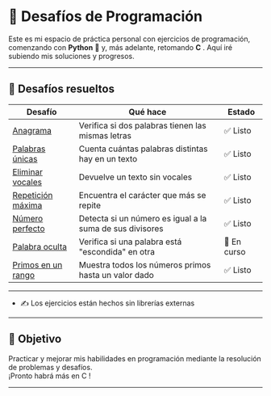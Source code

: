 # 🚀 Desafíos de Programación

Este es mi espacio de práctica personal con ejercicios de programación, comenzando con **Python** 🐍 y, más adelante, retomando **C** . Aquí iré subiendo mis soluciones y progresos.

---

## 🧩 Desafíos resueltos

| Desafío                     | Qué hace                                                  | Estado   |
|----------------------------|-----------------------------------------------------------|----------|
| [Anagrama](anagrama/anagrama.py) | Verifica si dos palabras tienen las mismas letras         | ✅ Listo |
| [Palabras únicas](contador_palabras_unicas/contador_palabras_unicas.py) | Cuenta cuántas palabras distintas hay en un texto         | ✅ Listo |
| [Eliminar vocales](eliminar_vocales/eliminar_vocales.py) | Devuelve un texto sin vocales                             | ✅ Listo |
| [Repetición máxima](repeticiones_maximas/repeticiones_maximas.py) | Encuentra el carácter que más se repite                   | ✅ Listo |
| [Número perfecto](numero_perfecto/numero_perfecto.py) | Detecta si un número es igual a la suma de sus divisores  | ✅ Listo |
| [Palabra oculta](palabra_oculta/palabra_oculta.py) | Verifica si una palabra está "escondida" en otra          | 🚧 En curso |
| [Primos en un rango](primos_en_rango/primos_en_rango.py) | Muestra todos los números primos hasta un valor dado      | ✅ Listo |

---

- ✍️ Los ejercicios están hechos sin librerías externas

---

## 🎯 Objetivo

Practicar y mejorar mis habilidades en programación mediante la resolución de problemas y desafíos.  
¡Pronto habrá más en C !

---
